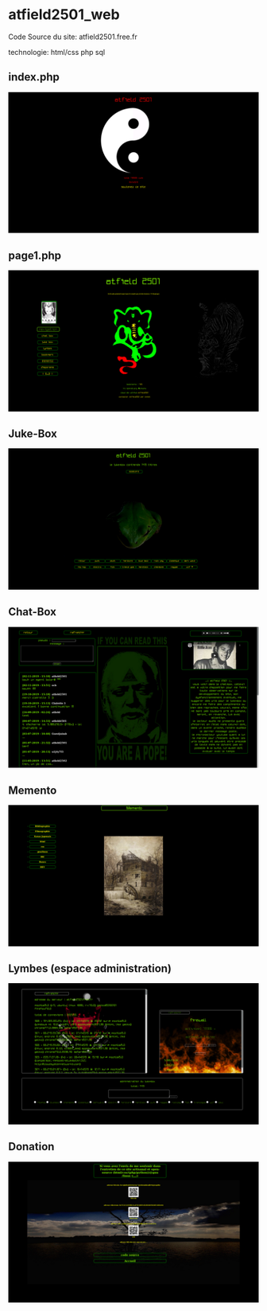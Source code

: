 # atfield2501_web

Code Source du site: atfield2501.free.fr  
 
technologie: html/css php sql

## index.php
![index](https://github.com/ATField2501/atfield2501_web/blob/master/atfield2501-screenshot/atfield2501-index.png)

## page1.php
![page1](https://github.com/ATField2501/atfield2501_web/blob/master/atfield2501-screenshot/atfield2501-page1.png)

## Juke-Box
![jukebox](https://github.com/ATField2501/atfield2501_web/blob/master/atfield2501-screenshot/atfield2501-jukebox.png)

## Chat-Box
![chatbox](https://github.com/ATField2501/atfield2501_web/blob/master/atfield2501-screenshot/atfield2501-chat-box.png)

## Memento
![Memento](https://github.com/ATField2501/atfield2501_web/blob/master/atfield2501-screenshot/atfield2501-memento.png)

## Lymbes (espace administration)
![lymbes](https://github.com/ATField2501/atfield2501_web/blob/master/atfield2501-screenshot/atfield2501-lymbes.png)

## Donation
![Donation](https://github.com/ATField2501/atfield2501_web/blob/master/atfield2501-screenshot/atfield2501-Donnations.png)
